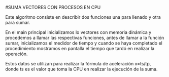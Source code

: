#SUMA VECTORES CON PROCESOS EN CPU

Este algoritmo consiste en describir dos funciones una para llenado y otra para sumar.

En el main principal inicializamos lo vectores con memoria dinámica y procedemos a llamar las respectivas funciones, antes de llamar a la función sumar, inicializamos el medidor de tiempo y cuando se haya completado el procedimiento mostramos en pantalla el tiempo que tardó en realizar  la operación. 

Estos datos se utilizan para realizar la fórmula de aceleración x=ts/tp, donde ts es el valor que toma la CPU en realizar la ejecución de la suma.
